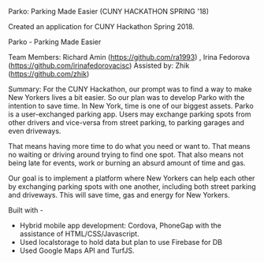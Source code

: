 Parko: Parking Made Easier (CUNY HACKATHON SPRING '18)


Created an application for CUNY Hackathon Spring 2018.

Parko - Parking Made Easier

Team Members: Richard Amin (https://github.com/ra1993) , Irina Fedorova (https://github.com/irinafedorovacisc)
Assisted by: Zhik (https://github.com/zhik)

Summary: For the CUNY Hackathon, our prompt was to find a way to make New Yorkers lives a bit easier. So our plan was to develop Parko with the intention to save time. In New York, time is one of our biggest assets. Parko is a user-exchanged parking app. Users may exchange parking spots from other drivers and vice-versa from street parking, to parking garages and even driveways.

That means having more time to do what you need or want to. That means no waiting or driving around trying to find one spot. That also means not being late for events, work or burning an absurd amount of time and gas.

Our goal is to implement a platform where New Yorkers can help each other by exchanging parking spots with one another, including both street parking and driveways. This will save time, gas and energy for New Yorkers.

Built with - 
- Hybrid mobile app development: Cordova, PhoneGap with the assistance of HTML/CSS/Javascript.
- Used localstorage to hold data but plan to use Firebase for DB
- Used Google Maps API and TurfJS.
